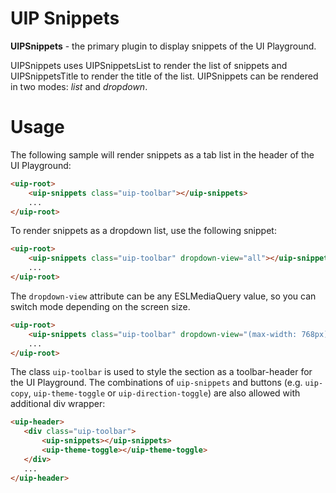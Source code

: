 # UIP Snippets

**UIPSnippets** - the primary plugin to display snippets of the UI Playground.

UIPSnippets uses UIPSnippetsList to render the list of snippets and UIPSnippetsTitle to render the title of the list.
UIPSnippets can be rendered in two modes: *list* and *dropdown*.

# Usage

The following sample will render snippets as a tab list in the header of the UI Playground:
```html
<uip-root>
    <uip-snippets class="uip-toolbar"></uip-snippets>
    ...
</uip-root>
```

To render snippets as a dropdown list, use the following snippet:
```html
<uip-root>
    <uip-snippets class="uip-toolbar" dropdown-view="all"></uip-snippets>
    ...
</uip-root>
```

The `dropdown-view` attribute can be any ESLMediaQuery value, so you can switch mode depending on the screen size.
```html
<uip-root>
    <uip-snippets class="uip-toolbar" dropdown-view="(max-width: 768px)"></uip-snippets>
    ...
</uip-root>
```

The class `uip-toolbar` is used to style the section as a toolbar-header for the UI Playground.
The combinations of `uip-snippets` and buttons (e.g. `uip-copy`, `uip-theme-toggle` or `uip-direction-toggle`) 
are also allowed with additional div wrapper:
 ```html
 <uip-header>
    <div class="uip-toolbar">
        <uip-snippets></uip-snippets>
        <uip-theme-toggle></uip-theme-toggle>
    </div>
    ...
 </uip-header>
 ```
